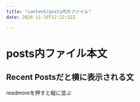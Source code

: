 ```yaml
---
title: "content/posts内のファイル"
date: 2020-11-18T12:22:22Z

---
```


# posts内ファイル本文   


## Recent Postsだと横に表示される文

readmoreを押すと縦に並ぶ